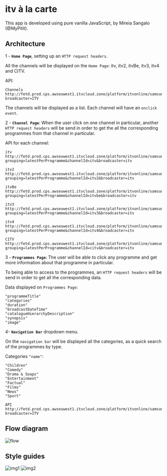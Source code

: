 # itv à la carte

This app is developed using pure vanilla JavaScript, by Mireia Sangalo (@MyPitit).

## Architecture

1 - **`Home Page`**, setting up an `HTTP request headers`.

All the channels will be displayed on the `Home Page`: itv, itv2, itvBe, itv3, itv4 and CITV.

API:

```
Channels
http://fetd.prod.cps.awseuwest1.itvcloud.zone/platform/itvonline/samsung/channels?broadcaster=ITV

```

The channels will be displayed as a list. Each channel will have an `onclick event`.

2 - **`Channel Page`**: When the user click on one channel in particular, another `HTTP request headers` will be send in order to get the all the corresponding programmes from that channel in particular.

API for each channel:

```
itv
http://fetd.prod.cps.awseuwest1.itvcloud.zone/platform/itvonline/samsung/productions?grouping=latestPerProgramme&channelId=itv&broadcaster=itv

itv2
http://fetd.prod.cps.awseuwest1.itvcloud.zone/platform/itvonline/samsung/productions?grouping=latestPerProgramme&channelId=itv2&broadcaster=itv

itvBe
http://fetd.prod.cps.awseuwest1.itvcloud.zone/platform/itvonline/samsung/productions?grouping=latestPerProgramme&channelId=itvbe&broadcaster=itv

itv3
http://fetd.prod.cps.awseuwest1.itvcloud.zone/platform/itvonline/samsung/productions?grouping=latestPerProgramme&channelId=itv3&broadcaster=itv

itv4
http://fetd.prod.cps.awseuwest1.itvcloud.zone/platform/itvonline/samsung/productions?grouping=latestPerProgramme&channelId=itv4&broadcaster=itv

CITV
http://fetd.prod.cps.awseuwest1.itvcloud.zone/platform/itvonline/samsung/productions?grouping=latestPerProgramme&channelId=citv&broadcaster=itv

```

3 - **`Programmes Page`**: The user will be able to click any programme and get more information about that programme in particular.

To being able to access to the programmes, an `HTTP request headers` will be send in order to get all the corresponding data.

Data displayed on `Programmes Page`:

```
"programmeTitle"
"categories"
"duration"
"broadcastDateTime"
"catalogueHierarchyDescription"
"synopsis"
"image"

```

4- **`Navigation Bar`** dropdown menu.

On the `navigation bar` will be displayed all the categories, as a quick search of the programmes by type.

Categories `"name"`:

```
"Children"
"Comedy"
"Drama & Soaps"
"Entertainment"
"Factual"
"Films"
"News"
"Sport"

API
http://fetd.prod.cps.awseuwest1.itvcloud.zone/platform/itvonline/samsung/categories?broadcaster=ITV

```

## Flow diagram
![flow](https://cloud.githubusercontent.com/assets/2573931/16921951/981d0172-4d0b-11e6-9c93-6908b64da297.png)

## Style guides
![img1](https://cloud.githubusercontent.com/assets/2573931/16921933/8bd2ba9c-4d0b-11e6-8215-13f22411ea6d.png)
![img2](https://cloud.githubusercontent.com/assets/2573931/16921950/967e0fc8-4d0b-11e6-9345-e663a23daffa.png)
